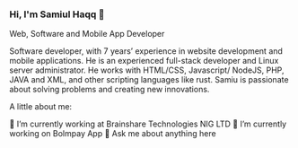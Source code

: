 

<!--
**Realhaqq/RealHaqq** is a ✨ _special_ ✨ repository because its `README.md` (this file) appears on your GitHub profile.

Here are some ideas to get you started:

- 🔭 I’m currently working on ...
- 🌱 I’m currently learning ...
- 👯 I’m looking to collaborate on ...
- 🤔 I’m looking for help with ...
- 💬 Ask me about ...
- 📫 How to reach me: ...
- 😄 Pronouns: ...
- ⚡ Fun fact: ...
-->

### Hi, I'm Samiul Haqq 👋
Web, Software and Mobile App Developer

Software developer, with 7 years’ experience in website development and mobile applications. He is an experienced full-stack developer and Linux server administrator. He works with HTML/CSS, Javascript/ NodeJS, PHP, JAVA and XML, and other scripting languages like rust. Samiu is passionate about solving problems and creating new innovations.

A little about me:

💼 I’m currently working at Brainshare Technologies NIG LTD
🔭 I’m currently working on Bolmpay App
💬 Ask me about anything here
